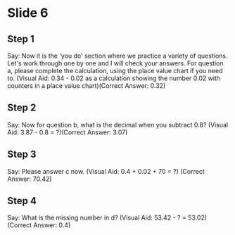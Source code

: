 # Slide 6

## Step 1

Say: Now it is the 'you do' section where we practice a variety of questions. Let's work through one by one and I will check your answers. For question a, please complete the calculation, using the place value chart if you need to. (Visual Aid: 0.34 - 0.02 as a calculation showing the number 0.02 with counters in a place value chart)(Correct Answer: 0.32) 

## Step 2

Say: Now for question b, what is the decimal when you subtract 0.8? (Visual Aid: 3.87 - 0.8 = ?)(Correct Answer: 3.07) 

## Step 3

Say: Please answer c now. (Visual Aid: 0.4 + 0.02 + 70 = ?) (Correct Answer: 70.42) 

## Step 4

Say: What is the missing number in d? (Visual Aid: 53.42 - ? = 53.02)(Correct Answer: 0.4)
